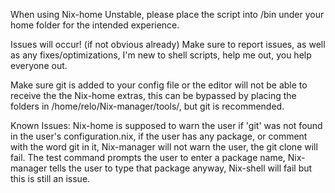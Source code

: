 When using Nix-home Unstable, please place the script into /bin under your home folder for the intended experience.

Issues will occur! (if not obvious already) Make sure to report issues, as well as any fixes/optimizations, I'm new to shell scripts, help me out, you help everyone out.

Make sure git is added to your config file or the editor will not be able to receive the the Nix-home extras, this can be bypassed by placing the folders in /home/relo/Nix-manager/tools/, but git is recommended.

Known Issues:
Nix-home is supposed to warn the user if 'git' was not found in the user's configuration.nix, if the user has any package, or comment with the word git in it, Nix-manager will not warn the user, the git clone will fail.
The test command prompts the user to enter a package name, Nix-manager tells the user to type that package anyway, Nix-shell will fail but this is still an issue.
